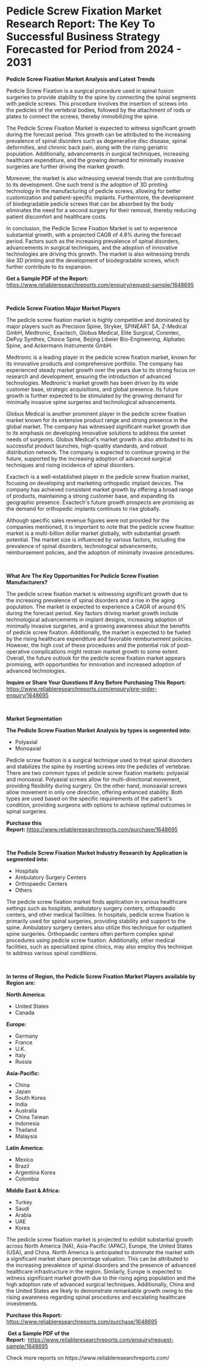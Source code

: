 <p><h1>Pedicle Screw Fixation Market Research Report: The Key To Successful Business Strategy Forecasted for Period from 2024 - 2031</h1></p><p><strong>Pedicle Screw Fixation Market Analysis and Latest Trends</strong></p>
<p><p>Pedicle Screw Fixation is a surgical procedure used in spinal fusion surgeries to provide stability to the spine by connecting the spinal segments with pedicle screws. This procedure involves the insertion of screws into the pedicles of the vertebral bodies, followed by the attachment of rods or plates to connect the screws, thereby immobilizing the spine.</p><p>The Pedicle Screw Fixation Market is expected to witness significant growth during the forecast period. This growth can be attributed to the increasing prevalence of spinal disorders such as degenerative disc disease, spinal deformities, and chronic back pain, along with the rising geriatric population. Additionally, advancements in surgical techniques, increasing healthcare expenditure, and the growing demand for minimally invasive surgeries are further driving the market growth.</p><p>Moreover, the market is also witnessing several trends that are contributing to its development. One such trend is the adoption of 3D printing technology in the manufacturing of pedicle screws, allowing for better customization and patient-specific implants. Furthermore, the development of biodegradable pedicle screws that can be absorbed by the body eliminates the need for a second surgery for their removal, thereby reducing patient discomfort and healthcare costs.</p><p>In conclusion, the Pedicle Screw Fixation Market is set to experience substantial growth, with a projected CAGR of 4.8% during the forecast period. Factors such as the increasing prevalence of spinal disorders, advancements in surgical techniques, and the adoption of innovative technologies are driving this growth. The market is also witnessing trends like 3D printing and the development of biodegradable screws, which further contribute to its expansion.</p></p>
<p><strong>Get a Sample PDF of the Report:&nbsp;</strong> <a href="https://www.reliableresearchreports.com/enquiry/request-sample/1648695">https://www.reliableresearchreports.com/enquiry/request-sample/1648695</a></p>
<p>&nbsp;</p>
<p><strong>Pedicle Screw Fixation Major Market Players</strong></p>
<p><p>The pedicle screw fixation market is highly competitive and dominated by major players such as Precision Spine, Stryker, SPINEART SA, Z-Medical GmbH, Medtronic, Exactech, Globus Medical, Elite Surgical, Corentec, DePuy Synthes, Choice Spine, Beijing Libeier Bio-Engineering, Alphatec Spine, and Ackermann Instrumente GmbH.</p><p>Medtronic is a leading player in the pedicle screw fixation market, known for its innovative products and comprehensive portfolio. The company has experienced steady market growth over the years due to its strong focus on research and development, ensuring the introduction of advanced technologies. Medtronic's market growth has been driven by its wide customer base, strategic acquisitions, and global presence. Its future growth is further expected to be stimulated by the growing demand for minimally invasive spine surgeries and technological advancements.</p><p>Globus Medical is another prominent player in the pedicle screw fixation market known for its extensive product range and strong presence in the global market. The company has witnessed significant market growth due to its emphasis on developing innovative solutions to address the unmet needs of surgeons. Globus Medical's market growth is also attributed to its successful product launches, high-quality standards, and robust distribution network. The company is expected to continue growing in the future, supported by the increasing adoption of advanced surgical techniques and rising incidence of spinal disorders.</p><p>Exactech is a well-established player in the pedicle screw fixation market, focusing on developing and marketing orthopedic implant devices. The company has achieved consistent market growth by offering a broad range of products, maintaining a strong customer base, and expanding its geographic presence. Exactech's future growth prospects are promising as the demand for orthopedic implants continues to rise globally.</p><p>Although specific sales revenue figures were not provided for the companies mentioned, it is important to note that the pedicle screw fixation market is a multi-billion dollar market globally, with substantial growth potential. The market size is influenced by various factors, including the prevalence of spinal disorders, technological advancements, reimbursement policies, and the adoption of minimally invasive procedures.</p></p>
<p>&nbsp;</p>
<p><strong>What Are The Key Opportunities For Pedicle Screw Fixation Manufacturers?</strong></p>
<p><p>The pedicle screw fixation market is witnessing significant growth due to the increasing prevalence of spinal disorders and a rise in the aging population. The market is expected to experience a CAGR of around 6% during the forecast period. Key factors driving market growth include technological advancements in implant designs, increasing adoption of minimally invasive surgeries, and a growing awareness about the benefits of pedicle screw fixation. Additionally, the market is expected to be fueled by the rising healthcare expenditure and favorable reimbursement policies. However, the high cost of these procedures and the potential risk of post-operative complications might restrain market growth to some extent. Overall, the future outlook for the pedicle screw fixation market appears promising, with opportunities for innovation and increased adoption of advanced technologies.</p></p>
<p><strong>Inquire or Share Your Questions If Any Before Purchasing This Report:</strong> <a href="https://www.reliableresearchreports.com/enquiry/pre-order-enquiry/1648695">https://www.reliableresearchreports.com/enquiry/pre-order-enquiry/1648695</a></p>
<p>&nbsp;</p>
<p><strong>Market Segmentation</strong></p>
<p><strong>The Pedicle Screw Fixation Market Analysis by types is segmented into:</strong></p>
<p><ul><li>Polyaxial</li><li>Monoaxial</li></ul></p>
<p><p>Pedicle screw fixation is a surgical technique used to treat spinal disorders and stabilizes the spine by inserting screws into the pedicles of vertebrae. There are two common types of pedicle screw fixation markets: polyaxial and monoaxial. Polyaxial screws allow for multi-directional movement, providing flexibility during surgery. On the other hand, monoaxial screws allow movement in only one direction, offering enhanced stability. Both types are used based on the specific requirements of the patient's condition, providing surgeons with options to achieve optimal outcomes in spinal surgeries.</p></p>
<p><strong>Purchase this Report:&nbsp;</strong><a href="https://www.reliableresearchreports.com/purchase/1648695">https://www.reliableresearchreports.com/purchase/1648695</a></p>
<p>&nbsp;</p>
<p><strong>The Pedicle Screw Fixation Market Industry Research by Application is segmented into:</strong></p>
<p><ul><li>Hospitals</li><li>Ambulatory Surgery Centers</li><li>Orthopaedic Centers</li><li>Others</li></ul></p>
<p><p>The pedicle screw fixation market finds application in various healthcare settings such as hospitals, ambulatory surgery centers, orthopaedic centers, and other medical facilities. In hospitals, pedicle screw fixation is primarily used for spinal surgeries, providing stability and support to the spine. Ambulatory surgery centers also utilize this technique for outpatient spine surgeries. Orthopaedic centers often perform complex spinal procedures using pedicle screw fixation. Additionally, other medical facilities, such as specialized spine clinics, may also employ this technique to address various spinal conditions.</p></p>
<p>&nbsp;</p>
<p><strong>In terms of Region, the Pedicle Screw Fixation Market Players available by Region are:</strong></p>
<p>
    <p> <strong> North America: </strong>
        <ul>
            <li>United States</li>
            <li>Canada</li>
        </ul>
        </p> 
    <p> <strong> Europe: </strong>
        <ul>
            <li>Germany</li>
            <li>France</li>
            <li>U.K.</li>
            <li>Italy</li>
            <li>Russia</li>
        </ul>
        </p> 
    <p> <strong> Asia-Pacific: </strong>
        <ul>
            <li>China</li>
            <li>Japan</li>
            <li>South Korea</li>
            <li>India</li>
            <li>Australia</li>
            <li>China Taiwan</li>
            <li>Indonesia</li>
            <li>Thailand</li>
            <li>Malaysia</li>
        </ul>
        </p> 
    <p> <strong> Latin America: </strong>
        <ul>
            <li>Mexico</li>
            <li>Brazil</li>
            <li>Argentina Korea</li>
            <li>Colombia</li>
        </ul>
        </p> 
    <p> <strong> Middle East & Africa: </strong>
        <ul>
            <li>Turkey</li>
            <li>Saudi</li>
            <li>Arabia</li>
            <li>UAE</li>
            <li>Korea</li>
        </ul>
    </p>
    </p>
<p><p>The pedicle screw fixation market is projected to exhibit substantial growth across North America (NA), Asia-Pacific (APAC), Europe, the United States (USA), and China. North America is anticipated to dominate the market with a significant market share percentage valuation. This can be attributed to the increasing prevalence of spinal disorders and the presence of advanced healthcare infrastructure in the region. Similarly, Europe is expected to witness significant market growth due to the rising aging population and the high adoption rate of advanced surgical techniques. Additionally, China and the United States are likely to demonstrate remarkable growth owing to the rising awareness regarding spinal procedures and escalating healthcare investments.</p></p>
<p><strong>Purchase this Report: </strong><a href="https://www.reliableresearchreports.com/purchase/1648695">https://www.reliableresearchreports.com/purchase/1648695</a></p>
<p>&nbsp;<strong>Get a Sample PDF of the Report:&nbsp;&nbsp;</strong><a href="https://www.reliableresearchreports.com/enquiry/request-sample/1648695">https://www.reliableresearchreports.com/enquiry/request-sample/1648695</a></p>
<p><strong></strong></p>
<p>Check more reports on https://www.reliableresearchreports.com/</p>